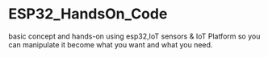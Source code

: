 # ESP32_HandsOn_Code

basic concept and hands-on using esp32,IoT sensors & IoT Platform so you can manipulate it become what you want and what you need.

